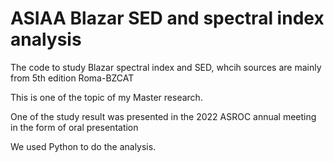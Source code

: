 # ASIAA Blazar SED and spectral index analysis

The code to study Blazar spectral index and SED, whcih sources are mainly from 5th edition Roma-BZCAT 

This is one of the topic of my Master research.

One of the study result was presented in the 2022 ASROC annual meeting in the form of oral presentation

We used Python to do the analysis.
